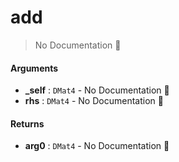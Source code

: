 # add

> No Documentation 🚧

#### Arguments

- **\_self** : `DMat4` \- No Documentation 🚧
- **rhs** : `DMat4` \- No Documentation 🚧

#### Returns

- **arg0** : `DMat4` \- No Documentation 🚧